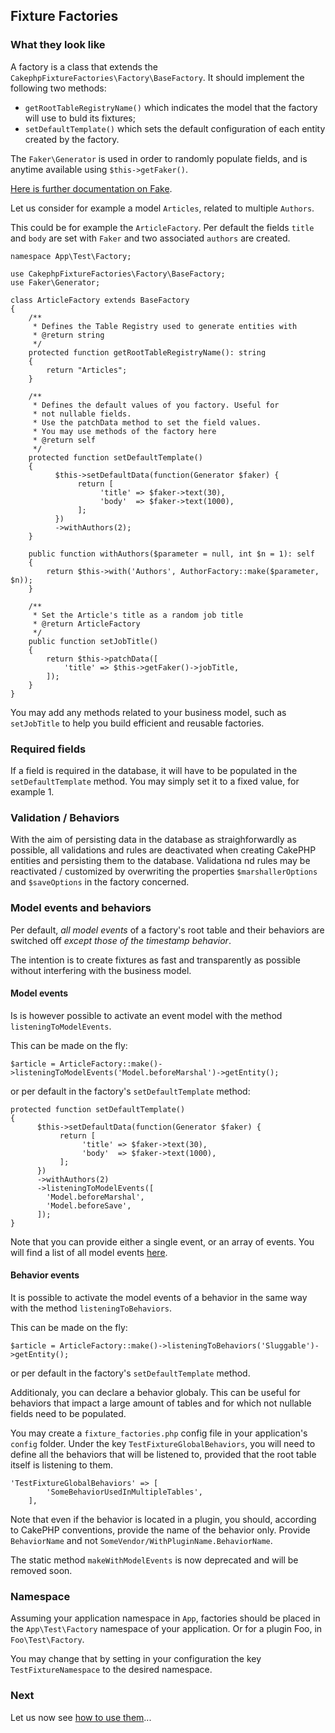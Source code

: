 ## Fixture Factories

### What they look like

A factory is a class that extends the `CakephpFixtureFactories\Factory\BaseFactory`. It should implement the following two methods:
* `getRootTableRegistryName()`  which indicates the model that the factory will use to buld its fixtures;
* `setDefaultTemplate()`  which sets the default configuration of each entity created by the factory.

The `Faker\Generator` is used in order to randomly populate fields, and is anytime available using `$this->getFaker()`.

[Here is further documentation on Fake](https://github.com/fzaninotto/Faker). 

Let us consider for example a model `Articles`, related to multiple `Authors`.

This could be for example the `ArticleFactory`. Per default the fields `title` and `body` are set with `Faker` and two associated `authors` are created.
```$xslt
namespace App\Test\Factory;

use CakephpFixtureFactories\Factory\BaseFactory;
use Faker\Generator;

class ArticleFactory extends BaseFactory
{
    /**
     * Defines the Table Registry used to generate entities with
     * @return string
     */
    protected function getRootTableRegistryName(): string
    {
        return "Articles";
    }

    /**
     * Defines the default values of you factory. Useful for
     * not nullable fields.
     * Use the patchData method to set the field values.
     * You may use methods of the factory here
     * @return self
     */
    protected function setDefaultTemplate()
    {
          $this->setDefaultData(function(Generator $faker) {
               return [
                    'title' => $faker->text(30),
                    'body'  => $faker->text(1000),
               ];
          })
          ->withAuthors(2);
    }

    public function withAuthors($parameter = null, int $n = 1): self
    {
        return $this->with('Authors', AuthorFactory::make($parameter, $n));
    }

    /**
     * Set the Article's title as a random job title     
     * @return ArticleFactory
     */
    public function setJobTitle()
    {
        return $this->patchData([
            'title' => $this->getFaker()->jobTitle,
        ]);
    }
}
```
You may add any methods related to your business model, such as `setJobTitle` to help you build efficient and reusable factories.

### Required fields

If a field is required in the database, it will have to be populated in the `setDefaultTemplate` method. You may simply set it to a fixed value, for example 1.

### Validation / Behaviors

With the aim of persisting data in the database as straighforwardly as possible, all validations and rules
are deactivated when creating CakePHP entities and persisting them to the database. Validationa nd rules may be reactivated / customized by overwriting
the properties `$marshallerOptions` and `$saveOptions` in the factory concerned.
 
### Model events and behaviors

Per default, *all model events* of a factory's root table and their behaviors are switched off *except those of the timestamp behavior*.

The intention is to create fixtures as fast and transparently as possible without interfering with the business model.

#### Model events

Is is however possible to activate an event model with the method `listeningToModelEvents`.

This can be made on the fly:
```$xslt
$article = ArticleFactory::make()->listeningToModelEvents('Model.beforeMarshal')->getEntity();
```
or per default in the factory's `setDefaultTemplate` method:
```$xslt
protected function setDefaultTemplate()
{
      $this->setDefaultData(function(Generator $faker) {
           return [
                'title' => $faker->text(30),
                'body'  => $faker->text(1000),
           ];
      })
      ->withAuthors(2)
      ->listeningToModelEvents([
        'Model.beforeMarshal',
        'Model.beforeSave',
      ]);
}
```

Note that you can provide either a single event, or an array of events. You will find a list of all model events [here](https://book.cakephp.org/4/en/orm/table-objects.html#event-list).

#### Behavior events

It is possible to activate the model events of a behavior in the same way with the method `listeningToBehaviors`.

This can be made on the fly:
```
$article = ArticleFactory::make()->listeningToBehaviors('Sluggable')->getEntity();
```
or per default in the factory's `setDefaultTemplate` method.

Additionaly, you can declare a behavior globaly. This can be useful for behaviors that impact a large amount of tables
and for which not nullable fields need to be populated.

You may create a `fixture_factories.php` config file in your application's `config` folder. Under the key `TestFixtureGlobalBehaviors`, you will need to define all the behaviors that will be listened to, provided that the root table itself is listening to them.

```$xslt
'TestFixtureGlobalBehaviors' => [
        'SomeBehaviorUsedInMultipleTables',
    ],
```

Note that even if the behavior is located in a plugin, you should, according to CakePHP conventions, provide the name of the behavior only. Provide `BehaviorName` and not `SomeVendor/WithPluginName.BehaviorName`.

The static method `makeWithModelEvents` is now deprecated and will be removed soon.
 
### Namespace
 
Assuming your application namespace in `App`, factories should be placed in the `App\Test\Factory` namespace of your application.
Or for a plugin Foo, in `Foo\Test\Factory`.
 
You may change that by setting in your configuration the key `TestFixtureNamespace` to the desired namespace.
 
### Next
 
Let us now see [how to use them](examples.md)...
